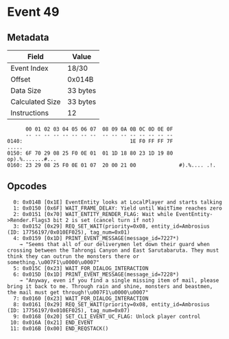# Event 49

## Metadata

| Field           | Value    |
|-----------------|----------|
| Event Index     | 18/30    |
| Offset          | 0x014B   |
| Data Size       | 33 bytes |
| Calculated Size | 33 bytes |
| Instructions    | 12       |

```
      00 01 02 03 04 05 06 07  08 09 0A 0B 0C 0D 0E 0F
      -- -- -- -- -- -- -- --  -- -- -- -- -- -- -- --
0140:                                   1E F0 FF FF 7F             .....
0150: 6F 70 29 08 25 F0 0E 01  01 1D 18 80 23 1D 19 80  op).%.......#...
0160: 23 29 08 25 F0 0E 01 07  20 00 21 00              #).%.... .!.    
```

## Opcodes

```
  0: 0x014B [0x1E] EventEntity looks at LocalPlayer and starts talking
  1: 0x0150 [0x6F] WAIT_FRAME_DELAY: Yield until WaitTime reaches zero
  2: 0x0151 [0x70] WAIT_ENTITY_RENDER_FLAG: Wait while EventEntity->Render.Flags3 bit 2 is set (cancel turn if not)
  3: 0x0152 [0x29] REQ_SET_WAIT(priority=0x08, entity_id=Ambrosius (ID: 17756197/0x010EF025), tag_num=0x01)
  4: 0x0159 [0x1D] PRINT_EVENT_MESSAGE(message_id=7227*)
    → "Seems that all of our deliverymen let down their guard when crossing between the Tahrongi Canyon and East Sarutabaruta. They must think they can outrun the monsters there or something.\u007F1\u0000\u0007"
  5: 0x015C [0x23] WAIT_FOR_DIALOG_INTERACTION
  6: 0x015D [0x1D] PRINT_EVENT_MESSAGE(message_id=7228*)
    → "Anyway, even if you find a single missing item of mail, please bring it back to me. Through rain and shine, monsters and beastmen, the mail must get through!\u007F1\u0000\u0007"
  7: 0x0160 [0x23] WAIT_FOR_DIALOG_INTERACTION
  8: 0x0161 [0x29] REQ_SET_WAIT(priority=0x08, entity_id=Ambrosius (ID: 17756197/0x010EF025), tag_num=0x07)
  9: 0x0168 [0x20] SET_CLI_EVENT_UC_FLAG: Unlock player control
 10: 0x016A [0x21] END_EVENT
 11: 0x016B [0x00] END_REQSTACK()
```
